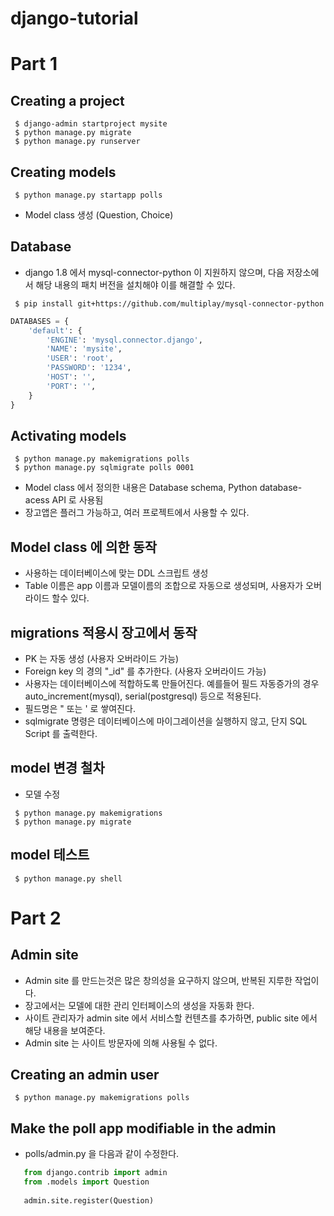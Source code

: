 # django-tutorial

# Part 1

## Creating a project
```shell
 $ django-admin startproject mysite
 $ python manage.py migrate
 $ python manage.py runserver
```

## Creating models
```shell
 $ python manage.py startapp polls
```
 * Model class 생성 (Question, Choice)

## Database
 * django 1.8 에서 mysql-connector-python 이 지원하지 않으며, 다음 저장소에서 해당 내용의 패치 버전을 설치해야 이를 해결할 수 있다.
```shell
 $ pip install git+https://github.com/multiplay/mysql-connector-python
```
```python
DATABASES = {
    'default': {
        'ENGINE': 'mysql.connector.django',
        'NAME': 'mysite',
        'USER': 'root',
        'PASSWORD': '1234',
        'HOST': '',
        'PORT': '',
    }
}
```

## Activating models
```shell
 $ python manage.py makemigrations polls
 $ python manage.py sqlmigrate polls 0001
```
 * Model class 에서 정의한 내용은 Database schema, Python database-acess API 로 사용됨
 * 장고앱은 플러그 가능하고, 여러 프로젝트에서 사용할 수 있다.

## Model class 에 의한 동작
 * 사용하는 데이터베이스에 맞는 DDL 스크립트 생성
 * Table 이름은 app 이름과 모델이름의 조합으로 자동으로 생성되며, 사용자가 오버라이드 할수 있다.

## migrations 적용시 장고에서 동작
 * PK 는 자동 생성 (사용자 오버라이드 가능)
 * Foreign key 의 경의 "_id" 를 추가한다. (사용자 오버라이드 가능)
 * 사용자는 데이터베이스에 적합하도록 만들어진다. 예를들어 필드 자동증가의 경우 auto_increment(mysql), serial(postgresql) 등으로 적용된다.
 * 필드명은 " 또는 ' 로 쌓여진다.
 * sqlmigrate 명령은 데이터베이스에 마이그레이션을 실행하지 않고, 단지 SQL Script 를 출력한다.

## model 변경 철차
 * 모델 수정
```shell
 $ python manage.py makemigrations
 $ python manage.py migrate
```

## model 테스트
```shell
 $ python manage.py shell
```

# Part 2

## Admin site
 * Admin site 를 만드는것은 많은 창의성을 요구하지 않으며, 반복된 지루한 작업이다.
 * 장고에서는 모델에 대한 관리 인터페이스의 생성을 자동화 한다.
 * 사이트 관리자가 admin site 에서 서비스할 컨텐츠를 추가하면, public site 에서 해당 내용을 보여준다.
 * Admin site 는 사이트 방문자에 의해 사용될 수 없다.

## Creating an admin user
```shell
 $ python manage.py makemigrations polls
```

## Make the poll app modifiable in the admin
 * polls/admin.py 을 다음과 같이 수정한다.
```python
   from django.contrib import admin
   from .models import Question
   
   admin.site.register(Question)
```
 
